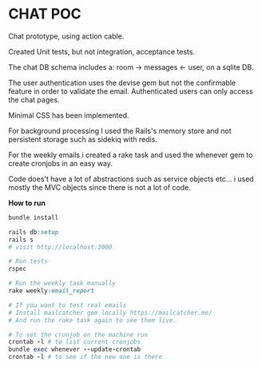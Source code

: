 # CHAT POC

Chat prototype, using action cable.

Created Unit tests, but not integration, acceptance tests.

The chat DB schema includes a: room -> messages <- user, on a sqlite DB.

The user authentication uses the devise gem but not the confirmable feature in order to validate the email. Authenticated users can only access the chat pages.

Minimal CSS has been implemented.

For background processing I used the Rails's memory store and not persistent storage such as sidekiq with redis.

For the weekly emails i created a rake task and used the whenever gem to create cronjobs in an easy way.

Code does't have a lot of abstractions such as service objects etc... i used mostly the MVC objects since there is not a lot of code.


**How to run**
```ruby
bundle install

rails db:setup
rails s
# visit http://localhost:3000

# Run tests
rspec

# Run the weekly task manually
rake weekly:email_report

# If you want to test real emails
# Install mailcatcher gem locally https://mailcatcher.me/
# And run the rake task again to see them live.

# To set the cronjob on the machine run
crontab -l # to list current cronjobs
bundle exec whenever --update-crontab
crontab -l # to see if the new one is there
```


